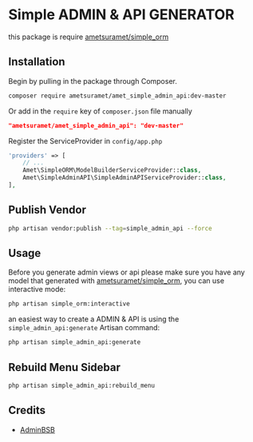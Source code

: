 # Simple ADMIN & API GENERATOR
this package is require [ametsuramet/simple_orm](https://github.com/ametsuramet/simple_orm)

## Installation

Begin by pulling in the package through Composer.

```bash
composer require ametsuramet/amet_simple_admin_api:dev-master
```

Or add in the `require` key of `composer.json` file manually

``` json
"ametsuramet/amet_simple_admin_api": "dev-master"
```



Register the ServiceProvider in `config/app.php`

```php
'providers' => [
    // ...
    Amet\SimpleORM\ModelBuilderServiceProvider::class,
    Amet\SimpleAdminAPI\SimpleAdminAPIServiceProvider::class,
],
```

## Publish Vendor
```bash
php artisan vendor:publish --tag=simple_admin_api --force
```

## Usage
Before you generate admin views or api please make sure you have any model that generated with [ametsuramet/simple_orm](https://github.com/ametsuramet/simple_orm), you can use interactive mode:

```bash
php artisan simple_orm:interactive
```

an easiest way to create a ADMIN & API is using the `simple_admin_api:generate` Artisan command:

```bash
php artisan simple_admin_api:generate
```

## Rebuild Menu Sidebar
```bash
php artisan simple_admin_api:rebuild_menu
```

## Credits
* [AdminBSB](https://github.com/gurayyarar/AdminBSBMaterialDesign)

